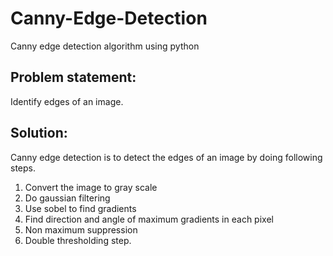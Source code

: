 # Canny-Edge-Detection
Canny edge detection algorithm using python

## Problem statement:
Identify edges of an image.

## Solution:
Canny edge detection is to detect the edges of an image by doing following steps.
1) Convert the image to gray scale
2) Do gaussian filtering
3) Use sobel to find gradients
4) Find direction and angle of maximum gradients in each pixel
5) Non maximum suppression
6) Double thresholding step.
